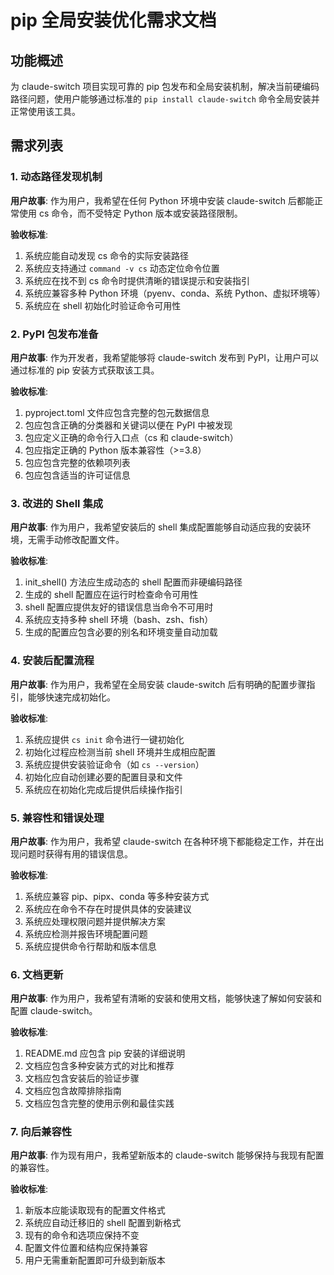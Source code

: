 # pip 全局安装优化需求文档

## 功能概述

为 claude-switch 项目实现可靠的 pip 包发布和全局安装机制，解决当前硬编码路径问题，使用户能够通过标准的 `pip install claude-switch` 命令全局安装并正常使用该工具。

## 需求列表

### 1. 动态路径发现机制

**用户故事**: 作为用户，我希望在任何 Python 环境中安装 claude-switch 后都能正常使用 cs 命令，而不受特定 Python 版本或安装路径限制。

**验收标准**:
1. 系统应能自动发现 cs 命令的实际安装路径
2. 系统应支持通过 `command -v cs` 动态定位命令位置
3. 系统应在找不到 cs 命令时提供清晰的错误提示和安装指引
4. 系统应兼容多种 Python 环境（pyenv、conda、系统 Python、虚拟环境等）
5. 系统应在 shell 初始化时验证命令可用性

### 2. PyPI 包发布准备

**用户故事**: 作为开发者，我希望能够将 claude-switch 发布到 PyPI，让用户可以通过标准的 pip 安装方式获取该工具。

**验收标准**:
1. pyproject.toml 文件应包含完整的包元数据信息
2. 包应包含正确的分类器和关键词以便在 PyPI 中被发现
3. 包应定义正确的命令行入口点（cs 和 claude-switch）
4. 包应指定正确的 Python 版本兼容性（>=3.8）
5. 包应包含完整的依赖项列表
6. 包应包含适当的许可证信息

### 3. 改进的 Shell 集成

**用户故事**: 作为用户，我希望安装后的 shell 集成配置能够自动适应我的安装环境，无需手动修改配置文件。

**验收标准**:
1. init_shell() 方法应生成动态的 shell 配置而非硬编码路径
2. 生成的 shell 配置应在运行时检查命令可用性
3. shell 配置应提供友好的错误信息当命令不可用时
4. 系统应支持多种 shell 环境（bash、zsh、fish）
5. 生成的配置应包含必要的别名和环境变量自动加载

### 4. 安装后配置流程

**用户故事**: 作为用户，我希望在全局安装 claude-switch 后有明确的配置步骤指引，能够快速完成初始化。

**验收标准**:
1. 系统应提供 `cs init` 命令进行一键初始化
2. 初始化过程应检测当前 shell 环境并生成相应配置
3. 系统应提供安装验证命令（如 `cs --version`）
4. 初始化应自动创建必要的配置目录和文件
5. 系统应在初始化完成后提供后续操作指引

### 5. 兼容性和错误处理

**用户故事**: 作为用户，我希望 claude-switch 在各种环境下都能稳定工作，并在出现问题时获得有用的错误信息。

**验收标准**:
1. 系统应兼容 pip、pipx、conda 等多种安装方式
2. 系统应在命令不存在时提供具体的安装建议
3. 系统应处理权限问题并提供解决方案
4. 系统应检测并报告环境配置问题
5. 系统应提供命令行帮助和版本信息

### 6. 文档更新

**用户故事**: 作为用户，我希望有清晰的安装和使用文档，能够快速了解如何安装和配置 claude-switch。

**验收标准**:
1. README.md 应包含 pip 安装的详细说明
2. 文档应包含多种安装方式的对比和推荐
3. 文档应包含安装后的验证步骤
4. 文档应包含故障排除指南
5. 文档应包含完整的使用示例和最佳实践

### 7. 向后兼容性

**用户故事**: 作为现有用户，我希望新版本的 claude-switch 能够保持与我现有配置的兼容性。

**验收标准**:
1. 新版本应能读取现有的配置文件格式
2. 系统应自动迁移旧的 shell 配置到新格式
3. 现有的命令和选项应保持不变
4. 配置文件位置和结构应保持兼容
5. 用户无需重新配置即可升级到新版本